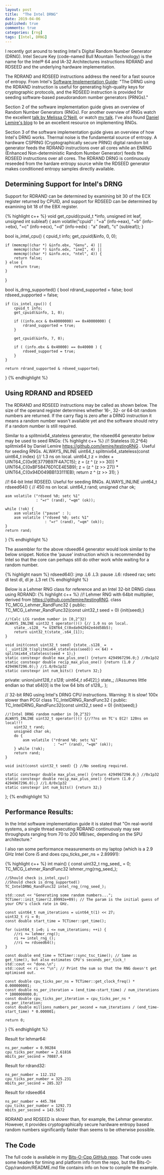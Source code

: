 ```yaml
---
layout: post
title:  "The Intel DRNG"
date: 2019-04-06
published: true
comments: true
categories: [rng]
tags: [Intel, DRNG]
---
```


I recently got around to testing Intel's Digital Random Number Generator (DRNG). Intel Secure Key (code-named Bull Mountain Technology) is the name for the Intel® 64 and IA-32 Architectures instructions RDRAND and RDSEED and the underlying hardware implementation. 

The RDRAND and RDSEED instructions address the need for a fast source of entropy. From Intel's [Software Implementation Guide](https://software.intel.com/en-us/articles/intel-digital-random-number-generator-drng-software-implementation-guide): "The DRNG using the RDRAND instruction is useful for generating high-quality keys for cryptographic protocols, and the RDSEED instruction is provided for seeding software-based pseudorandom number generators (PRNGs)."

Section 2 of the software implementation guide gives an overview of Random Number Generators (RNGs). For another overview of RNGs watch the excellent [talk by Melissa O'Neill](http://www.pcg-random.org/posts/stanford-colloquium-talk.html), or watch [my talk](https://www.youtube.com/watch?v=jWXZ07YBsPM&feature=youtu.be). I've also found [Daniel Lemire's blog](https://lemire.me/blog/?s=random) to be an excellent resource on implementing RNGs.

Section 3 of the software implementation guide gives an overview of how Intel's DRNG works. Thermal noise is the fundamental source of entropy. A hardware CSPRNG (Cryptographically secure PRNG) digital random bit generator feeds the RDRAND instructions over all cores while an ENRNG (Enhanced Non-deterministic Random Number Generator) feeds the RDSEED instructions over all cores. The RDRAND DRNG is continuously reseeded from the hardare entropy source while the RDSEED generator makes conditioned entropy samples directly available. 

## Determining Support for Intel's DRNG
Support for RDRAND can be determined by examining bit 30 of the ECX register returned by CPUID, and support for RDSEED can be determined by examining bit 18 of the EBX register.

{% highlight c++ %}
void get_cpuid(cpuid_t *info, unsigned int leaf, unsigned int subleaf) {
    asm volatile("cpuid"
                 : "=a" (info->eax), "=b" (info->ebx), "=c" (info->ecx), "=d" (info->edx)
                 : "a" (leaf), "c" (subleaf));
}

bool is_intel_cpu() {
    cpuid_t info;
    get_cpuid(&info, 0, 0);

    if (memcmp((char *) &info.ebx, "Genu", 4) ||
        memcmp((char *) &info.edx, "ineI", 4) ||
        memcmp((char *) &info.ecx, "ntel", 4)) {
        return false;
    } else {
        return true;
    }
}

bool is_drng_supported() {
    bool rdrand_supported = false;
    bool rdseed_supported = false;

    if (is_intel_cpu()) {
        cpuid_t info;
        get_cpuid(&info, 1, 0);

        if ((info.ecx & 0x40000000) == 0x40000000) {
            rdrand_supported = true;
        }

        get_cpuid(&info, 7, 0);

        if ( (info.ebx & 0x40000) == 0x40000 ) {
            rdseed_supported = true;
        }
    }

    return rdrand_supported & rdseed_supported;
}
{% endhighlight %}

## Using RDRAND and RDSEED
The RDRAND and RDSEED instructions may be called as shown below. The size of the operand register determines whether 16-, 32- or 64-bit random numbers are returned. If the carry flag is zero after a DRNG instruction it means a random number wasn't available yet and the software should retry if a random number is still required. 

Similar to a splitmix64_stateless generator, the rdseed64 generator below may be used to seed RNGs:
{% highlight c++ %}
//! Stateless [0,2^64) splitmix64 by Daniel Lemire https://github.com/lemire/testingRNG . Useful for seeding RNGs.
ALWAYS_INLINE uint64_t splitmix64_stateless(const uint64_t index) {// 1.3 ns on local.
    uint64_t z = index + UINT64_C(0x9E3779B97F4A7C15);
    z = (z ^ (z >> 30)) * UINT64_C(0xBF58476D1CE4E5B9);
    z = (z ^ (z >> 27)) * UINT64_C(0x94D049BB133111EB);
    return z ^ (z >> 31);
}

//! 64-bit Intel RDSEED. Useful for seeding RNGs.
ALWAYS_INLINE uint64_t rdseed64() { // 450 ns on local.
    uint64_t rand;
    unsigned char ok;
    
    asm volatile ("rdseed %0; setc %1"
                  : "=r" (rand), "=qm" (ok));
    
    while (!ok) {
        asm volatile ("pause" : );
        asm volatile ("rdseed %0; setc %1"
                      : "=r" (rand), "=qm" (ok));
    }
    return rand;
}
{% endhighlight %}

The assembler for the above rdseed64 generator would look similar to the below snippet. Notice the 'pause' instruction which is recommended by Intel so that the core can perhaps still do other work while waiting for a random number.

{% highlight nasm %}
rdseed64():
      jmp .L6
  .L3:
      pause
  .L6:
      rdseed rax; setc dl
      test dl, dl
      je .L3
  ret
{% endhighlight %}

Below is a Lehmer RNG class for reference and an Intel 32-bit DRNG class using RDRAND:
{% highlight c++ %}
//! Lehmer RNG with 64bit multiplier, derived from https://github.com/lemire/testingRNG.
class TC_MCG_Lehmer_RandFunc32 {
public:
    TC_MCG_Lehmer_RandFunc32(const uint32_t seed = 0) {init(seed);}
    
    //!Calc LCG random number in [0,2^32)
    ALWAYS_INLINE uint32_t operator()() {// 1.0 ns on local.
        state_.s128_ *= UINT64_C(0xda942042e4dd58b5);
        return uint32_t(state_.s64_[1]);
    }
    
    void init(const uint32_t seed) {state_.s128_ = (__uint128_t(splitmix64_stateless(seed)) << 64) + splitmix64_stateless(seed + 1);}
    static constexpr double max_plus_one() {return 4294967296.0;} //0x1p32
    static constexpr double recip_max_plus_one() {return (1.0 / 4294967296.0);} //1.0/0x1p32
    static constexpr int num_bits() {return 32;}
    
private:
    union{__uint128_t s128_; uint64_t s64_[2];} state_; //Assumes little endian so that s64[0] is the low 64 bits of s128_.
};

// 32-bit RNG using Intel's DRNG CPU instructions. Warning: It is slow! 100x slower than PCG!
class TC_IntelDRNG_RandFunc32 {
public:
    TC_IntelDRNG_RandFunc32(const uint32_t seed = 0) {init(seed);}
    
    //!Intel DRNG random number in [0,2^32)
    ALWAYS_INLINE uint32_t operator()() {//??ns on TC's EC2! 120ns on local!!!
        uint32_t rand;
        unsigned char ok;
        do {
            asm volatile ("rdrand %0; setc %1"
                          : "=r" (rand), "=qm" (ok));
        } while (!ok);
        return rand;
    }
    
    void init(const uint32_t seed) {} //No seeding required.
    
    static constexpr double max_plus_one() {return 4294967296.0;} //0x1p32
    static constexpr double recip_max_plus_one() {return (1.0 / 4294967296.0);} //1.0/0x1p32
    static constexpr int num_bits() {return 32;}
};
{% endhighlight %}

## Performance Results:
In the Intel software implementation guide it is stated that "On real-world systems, a single thread executing RDRAND continuously may see throughputs ranging from 70 to 200 MB/sec, depending on the SPU architecture." 

I also ran some performance measurements on my laptop (which is a 2.9 GHz Intel Core i5 and does cpu_ticks_per_ns = 2.89991):

{% highlight c++ %}
int main() {
    const uint32_t rng_seed_ = 0;
    TC_MCG_Lehmer_RandFunc32 lehmer_rng(rng_seed_);
    
    //Should check is_intel_cpu()
    //Should check is_drng_supported()
    TC_IntelDRNG_RandFunc32 intel_rng_(rng_seed_);

    std::cout << "Generating some random numbers...";    
    TCTimer::init_timer(2.89992e+09); // The param is the initial guess of your CPU's clock rate in GHz.
    
    const uint64_t num_iterations = uint64_t(1) << 27;
    uint32_t ri = 0;    
    const double start_time = TCTimer::get_time();

    for (uint64_t i=0; i <= num_iterations; ++i) {
        //ri += lehmer_rng();
        ri += intel_rng_();
        //ri += rdseed64();
    }
    
    const double end_time = TCTimer::sync_tsc_time(); // Same as get_time(), but also estimates CPU's seconds_per_tick_!    
    std::cout << "done.\n";
    std::cout << ri << "\n"; // Print the sum so that the RNG doesn't get optimised out.
    
    const double cpu_ticks_per_ns = TCTimer::get_clock_freq() * 0.000000001;
    const double ns_per_iteration = (end_time-start_time) / num_iterations * 1000000000.0;
    const double cpu_ticks_per_iteration = cpu_ticks_per_ns * ns_per_iteration;    
    const double millions_numbers_per_second = num_iterations / (end_time-start_time) * 0.000001;   

    return 0;
}
{% endhighlight %}


Result for lehmar64:
```
ns_per_number = 0.90284
cpu_ticks_per_number = 2.61816
mbits_per_second = 70887.4
```

Result for rdrand32:
```
ns_per_number = 112.152
cpu_ticks_per_number = 325.231
mbits_per_second = 285.327
```

Result for rdseed64
```
ns_per_number = 445.784
cpu_ticks_per_number = 1292.73
mbits_per_second = 143.5672
```

RDRAND and RDSEED is slower than, for example, the Lehmar generator. However, it provides cryptographically secure hardware entropy based random numbers significantly faster than seems to be otherwise possible.

## The Code
The full code is available in my [Bits-O-Cpp GitHub repo](https://github.com/bduvenhage/Bits-O-Cpp/tree/master/random). That code uses some headers for timing and platform info from the repo, but the Bits-O-Cpp/random/README.md file contains info on how to compile the example.
